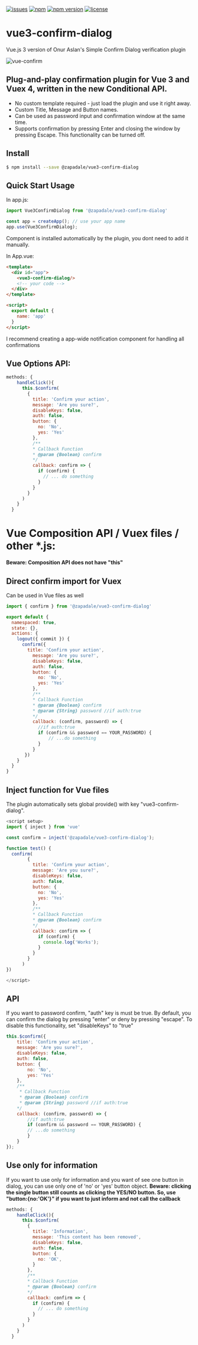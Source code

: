 [![issues](https://badgen.net/github/issues/42r0n/vue3-confirm-dialog)](https://github.com/42R0N/vue3-confirm-dialog/issues)
[![npm](https://badgen.net/npm/dt/@zapadale/vue3-confirm-dialog)](https://www.npmjs.com/package/@zapadale/vue3-confirm-dialog)
[![npm version](https://badge.fury.io/js/@zapadale%2Fvue3-confirm-dialog.svg)](https://www.npmjs.com/package/@zapadale/vue3-confirm-dialog)
[![license](https://badgen.net/github/license/42r0n/vue3-confirm-dialog)](https://github.com/42R0N/vue3-confirm-dialog/blob/main/LICENSE)

# vue3-confirm-dialog
Vue.js 3 version of Onur Aslan's Simple Confirm Dialog verification plugin

![vue-confirm](./images/confirmWindow.png)

## Plug-and-play confirmation plugin for Vue 3 and Vuex 4, written in the new Conditional API.

- No custom template required - just load the plugin and use it right away.
- Custom Title, Message and Button names.
- Can be used as password input and confirmation window at the same time.
- Supports confirmation by pressing Enter and closing the window by pressing Escape. This functionality can be turned off.

## Install

```bash
$ npm install --save @zapadale/vue3-confirm-dialog
```

## Quick Start Usage

In app.js:

```js
import Vue3ConfirmDialog from '@zapadale/vue3-confirm-dialog'

const app = createApp(); // use your app name
app.use(Vue3ConfirmDialog);

```
Component is installed automatically by the plugin, you dont need to add it manually.

In App.vue:

```html
<template>
  <div id="app">
    <vue3-confirm-dialog/>
    <!-- your code -->
  </div>
</template>

<script>
  export default {
    name: 'app'
  }
</script>
```
I recommend creating a app-wide notification component for handling all confirmations

## Vue Options API:
```js
methods: {
    handleClick(){
      this.$confirm(
        {
          title: 'Confirm your action',
          message: 'Are you sure?',
          disableKeys: false,
          auth: false,
          button: {
            no: 'No',
            yes: 'Yes'
          },
          /**
          * Callback Function
          * @param {Boolean} confirm
          */
          callback: confirm => {
            if (confirm) {
              // ... do something
            }
          }
        }
      )
    }
  }
```
# Vue Composition API / Vuex files / other \*.js: 
**Beware: Composition API does not have "this"**

## Direct confirm import for Vuex
Can be used in Vue files as well

```js
import { confirm } from '@zapadale/vue3-confirm-dialog'

export default {
  namespaced: true,
  state: {},
  actions: {
    logout({ commit }) {
      confirm({
        title: 'Confirm your action',
          message: 'Are you sure?',
          disableKeys: false,
          auth: false,
          button: {
            no: 'No',
            yes: 'Yes'
          },
          /**
          * Callback Function
          * @param {Boolean} confirm
          * @param {String} password //if auth:true
          */
          callback: (confirm, password) => {
            //if auth:true
            if (confirm && password == YOUR_PASSWORD) {
                // ...do something
            }
          }
       })
    }
  }
}
```

## Inject function for Vue files
The plugin automatically sets global provide() with key "vue3-confirm-dialog".
```js
<script setup>
import { inject } from 'vue'

const confirm = inject('@zapadale/vue3-confirm-dialog');

function test() {
  confirm(
        {
          title: 'Confirm your action',
          message: 'Are you sure?',
          disableKeys: false,
          auth: false,
          button: {
            no: 'No',
            yes: 'Yes'
          },
          /**
          * Callback Function
          * @param {Boolean} confirm
          */
          callback: confirm => {
            if (confirm) {
              console.log('Works');
            }
          }
        }
      )
})

</script>
```

## API

If you want to password confirm, "auth" key is must be true.
By default, you can confirm the dialog by pressing "enter" or deny by pressing "escape". To disable this functionality, set "disableKeys" to "true"

```js
this.$confirm({
    title: 'Confirm your action',
    message: 'Are you sure?',
    disableKeys: false,
    auth: false,
    button: {
        no: 'No',
        yes: 'Yes'
    },
    /**
     * Callback Function
     * @param {Boolean} confirm
     * @param {String} password //if auth:true
    */
    callback: (confirm, password) => {
        //if auth:true
        if (confirm && password == YOUR_PASSWORD) {
        // ...do something
        }
    }
});
```

## Use only for information

If you want to use only for information and you want of see one button in dialog, you can use only one of 'no' or 'yes' button object.
**Beware: clicking the single button still counts as clicking the YES/NO button. So, use "button:{no:'OK'}" if you want to just inform and not call the callback**


```js
methods: {
    handleClick(){
      this.$confirm(
        {
          title: 'Information',
          message: 'This content has been removed',
          disableKeys: false,
          auth: false,
          button: {
          	no: 'OK',
          }
        },
        /**
        * Callback Function
        * @param {Boolean} confirm
        */
        callback: confirm => {
          if (confirm) {
            // ... do something
          }
        }
      )
    }
  }
```
